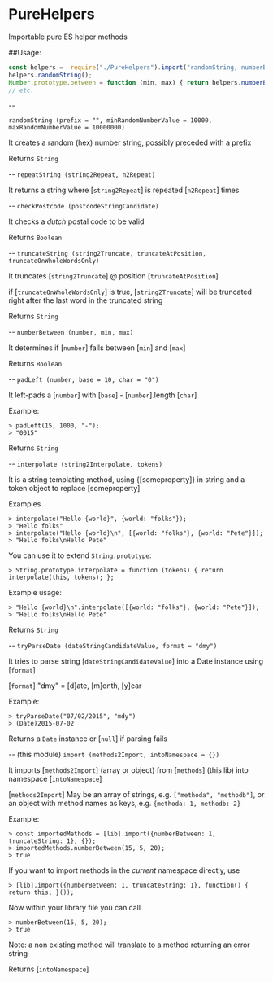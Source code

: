 # PureHelpers
Importable pure ES helper methods

##Usage:

```javascript
const helpers =  require("./PureHelpers").import("randomString, numberBetween".split(","), {});
helpers.randomString();
Number.prototype.between = function (min, max) { return helpers.numberBetween(this, min, max); }
// etc.
```

--

`randomString (prefix = "", minRandomNumberValue = 10000, maxRandomNumberValue = 10000000)`

It creates a random (hex) number string, possibly preceded with a prefix

Returns `String`

--
`repeatString (string2Repeat, n2Repeat)`

It returns a string where [`string2Repeat`] is repeated [`n2Repeat`] times

-- 
`checkPostcode (postcodeStringCandidate)`

It checks a *dutch* postal code to be valid

Returns `Boolean`

-- 
`truncateString (string2Truncate, truncateAtPosition, truncateOnWholeWordsOnly)`

It truncates [`string2Truncate`] @ position [`truncateAtPosition`]

if [`truncateOnWholeWordsOnly`] is true, [`string2Truncate`] will be truncated right after the last word in the truncated string

Returns `String`

-- 
`numberBetween (number, min, max)` 

It determines if [`number`] falls between [`min`] and [`max`]
   
Returns `Boolean`

-- 
`padLeft (number, base = 10, char = "0")`

It left-pads a [`number`] with [`base`] - [`number`].length [`char`]
   
Example:

```
> padLeft(15, 1000, "-");
> "0015"
```

Returns `String`

-- 
`interpolate (string2Interpolate, tokens)`

It is a string templating method, using {[someproperty]} in string and a token object to replace [someproperty]
   
Examples

```
> interpolate("Hello {world}", {world: "folks"});
> "Hello folks"
> interpolate("Hello {world}\n", [{world: "folks"}, {world: "Pete"}]);
> "Hello folks\nHello Pete"
```

You can use it to extend `String.prototype`:

```
> String.prototype.interpolate = function (tokens) { return interpolate(this, tokens); };
```
    
Example usage:

```
> "Hello {world}\n".interpolate([{world: "folks"}, {world: "Pete"}]);
> "Hello folks\nHello Pete"
```

Returns `String`

-- 
`tryParseDate (dateStringCandidateValue, format = "dmy")`

It tries to parse string [`dateStringCandidateValue`] into a Date instance using [`format`]
   
[`format`] "dmy" = [d]ate, [m]onth, [y]ear

Example: 

```
> tryParseDate("07/02/2015", "mdy")
> (Date)2015-07-02
```

Returns a `Date` instance or [`null`] if parsing fails

-- 
(this module) `import (methods2Import, intoNamespace = {})` 

It imports [`methods2Import`] (array or object) from [`methods`] (this lib) into namespace [`intoNamespace`]
   
[`methods2Import`] May be an array of strings, e.g. `["methoda", "methodb"]`, or an object with method names as 
keys, e.g. `{methoda: 1, methodb: 2}`

Example: 

```
> const importedMethods = [lib].import({numberBetween: 1, truncateString: 1}, {});
> importedMethods.numberBetween(15, 5, 20);
> true
```

If you want to import methods in the *current* namespace directly, use

```
> [lib].import({numberBetween: 1, truncateString: 1}, function() { return this; }());
```

Now within your library file you can call

```
> numberBetween(15, 5, 20);
> true
```

Note: a non existing method will translate to a method returning an error string

Returns [`intoNamespace`]